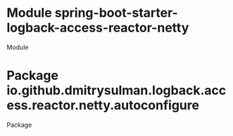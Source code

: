# Module spring-boot-starter-logback-access-reactor-netty

Module

# Package io.github.dmitrysulman.logback.access.reactor.netty.autoconfigure

Package